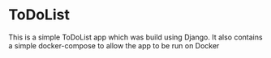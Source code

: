# ToDoList
This is a simple ToDoList app which was build using Django.
It also contains a simple docker-compose to allow the app to be run on Docker
